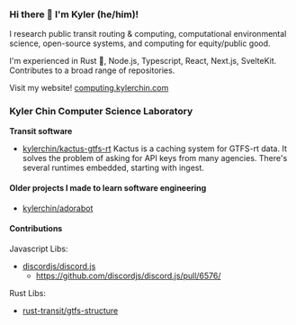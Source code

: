 ### Hi there 👋 I'm Kyler (he/him)!
I research public transit routing & computing, computational environmental science, open-source systems, and computing for equity/public good.

I'm experienced in Rust 🦀, Node.js, Typescript, React, Next.js, SvelteKit. Contributes to a broad range of repositories.

Visit my website! [computing.kylerchin.com](https://computing.kylerchin.com)

### Kyler Chin Computer Science Laboratory
**Transit software**

 - [kylerchin/kactus-gtfs-rt](https://github.com/kylerchin/kactus-gtfs-rt)
Kactus is a caching system for GTFS-rt data. It solves the problem of asking for API keys from many agencies. There's several runtimes embedded, starting with ingest.

#### Older projects I made to learn software engineering

- [kylerchin/adorabot](https://github.com/kylerchin/adorabot)

#### Contributions

Javascript Libs:

- [discordjs/discord.js](https://github.com/discordjs/discord.js)
  - https://github.com/discordjs/discord.js/pull/6576/

Rust Libs:

- [rust-transit/gtfs-structure](https://github.com/rust-transit/gtfs-structure)

<!--
**kylerchin/kylerchin** is a ✨ _special_ ✨ repository because its `README.md` (this file) appears on your GitHub profile.

Here are some ideas to get you started:

- 🔭 I’m currently working on ...
- 🌱 I’m currently learning ...
- 👯 I’m looking to collaborate on ...
- 🤔 I’m looking for help with ...
- 💬 Ask me about ...
- 📫 How to reach me: ...
- 😄 Pronouns: ...
- ⚡ Fun fact: ...
-->
